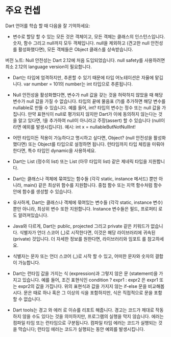 # 주요 컨셉
Dart 언어를 학습 할 때 다음을 잘 기억하세요:

- 변수로 할당 할 수 있는 모든 것은 객체이고, 모든 객체는 클래스의 인스턴스입니다. 숫자, 함수 그리고 null까지 모두 객체입니다. null을 제외하고 (견고한 null 안전성를 활성화했다면), 모든 객체들은 Object 클래스를 상속받습니다.

 버전 노트: Null 안전성는 Dart 2.12에 처음 도입되었습니다. null safety를 사용하려면 최소 2.12의 language version이 필요합니다.

- Dart는 타입에 엄격하지만, 추론할 수 있기 때문에 타입 어노테이션은 자율에 맡깁니다. var number = 101의 number는 int 타입으로 추론됩니다.

- Null 안전성을 활성화했다면, 변수가 null 값을 갖는 것을 허락하지 않았을 때 해당 변수가 null 값을 가질 수 없습니다. 타입의 끝에 물음표 (?)를 추가하면 해당 변수를 nullable로 만들 수 있습니다. 예를 들어, int? 타입의 변수는 정수 또는 null 값을 가집니다. 만약 표현식이 null로 평가되지 않지만 Dart가 이에 동의하지 않는다는 것을 알고 있다면, !을 추가하여 null이 아니라고 주장(assert) 할 수 있습니다 (null이라면 예외를 발생시킵니다). 예시: int x = nullableButNotNullInt!

- 어떤 타입이든 적용이 가능하다고 명시하고 싶다면, Object? (null 안전성을 활성화했다면) 또는 Object를 타입으로 설정하면 됩니다. 런타임까지 타입 체킹을 미뤄야 한다면, 특수 타입인 dynamic을 사용하세요.

- Dart는 List<int> (정수의 list) 또는 List<Object> (아무 타입의 list) 같은 제네릭 타입을 지원합니다.

- Dart는 클래스나 객체에 묶여있는 함수들 (각각 static, instance 메서드) 뿐만 아니라, main() 같은 최상위 함수를 지원합니다. 중첩 함수 또는 지역 함수처럼 함수 안에 함수를 생성할 수 있습니다.

- 유사하게, Dart는 클래스나 객체에 묶여있는 변수들 (각각 static, instance 변수) 뿐만 아니라, 최상위 변수 또한 지원합니다. Instance 변수들은 필드, 프로퍼티 로도 알려져있습니다.

- Java와 다르게, Dart는 public, projected 그리고 private 같은 키워드가 없습니다. 식별자가 언더 스코어 (_)로 시작한다면, 이것은 해당 라이브러리에 귀속된(private) 것입니다. 더 자세한 정보를 원한다면, 라이브러리와 임포트 를 참고하세요.

- 식별자는 문자 또는 언더 스코어 (_)로 시작 할 수 있고, 어떠한 문자와 숫자의 결합이 가능합니다.

- Dart는 런타임 값을 가지는 식 (expression)과 그렇지 않은 문 (statement)을 가지고 있습니다. 예를 들어, 조건 표현식인 condition ? expr1 : expr2 은 expr1 또는 expr2의 값을 가집니다. 위의 표현식과 값을 가지지 않는 if-else 문을 비교해봅시다. 문은 때로 하나 혹은 그 이상의 식을 포함하지만, 식은 직접적으로 문을 포함할 수 없습니다.

- Dart tools는 경고 와 에러 로 이슈를 리포트 해줍니다. 경고는 코드가 제대로 작동하지 않을 수도 있다는 것을 의미하지만, 프로그램의 실행을 막지 않습니다. 에러는 컴파일 타임 또는 런타임으로 구분됩니다. 컴파일 타임 에러는 코드가 실행되는 것을 막습니다; 런타임 에러는 코드가 실행되는 동안 예외를 발생시킵니다.

